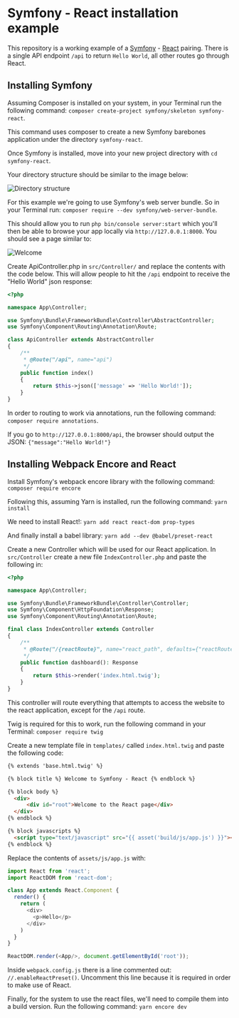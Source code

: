 # Symfony - React installation example

This repository is a working example of a [Symfony](https://symfony.com/) - [React](https://reactjs.org/) pairing. There is a single API endpoint `/api` to return `Hello World`, all other routes go through React.

## Installing Symfony

Assuming Composer is installed on your system, in your Terminal run the following command: `composer create-project symfony/skeleton symfony-react`.

This command uses composer to create a new Symfony barebones application under the directory `symfony-react`.

Once Symfony is installed, move into your new project directory with `cd symfony-react`.

Your directory structure should be similar to the image below:

![Directory structure](public/images/symfony-react-directory-structure.png)

For this example we're going to use Symfony's web server bundle. So in your Terminal run: `composer require --dev symfony/web-server-bundle`.

This should allow you to run `php bin/console server:start` which you'll then be able to browse your app locally via `http://127.0.0.1:8000`. You should see a page similar to:

![Welcome](public/images/symfony-react-welcome.png)

Create ApiController.php in `src/Controller/` and replace the contents with the code below. This will allow people to hit the `/api` endpoint to receive the "Hello World" json response:

```php
<?php

namespace App\Controller;

use Symfony\Bundle\FrameworkBundle\Controller\AbstractController;
use Symfony\Component\Routing\Annotation\Route;

class ApiController extends AbstractController
{
    /**
     * @Route("/api", name="api")
     */
    public function index()
    {
        return $this->json(['message' => 'Hello World!']);
    }
}
```

In order to routing to work via annotations, run the following command: `composer require annotations`.

If you go to `http://127.0.0.1:8000/api`, the browser should output the JSON: `{"message":"Hello World!"}`

## Installing Webpack Encore and React

Install Symfony's webpack encore library with the following command: `composer require encore`

Following this, assuming Yarn is installed, run the following command: `yarn install`

We need to install React!: `yarn add react react-dom prop-types`

And finally install a babel library: `yarn add --dev @babel/preset-react`

Create a new Controller which will be used for our React application. In `src/Controller` create a new file `IndexController.php` and paste the following in:

```php
<?php

namespace App\Controller;

use Symfony\Bundle\FrameworkBundle\Controller\Controller;
use Symfony\Component\HttpFoundation\Response;
use Symfony\Component\Routing\Annotation\Route;

final class IndexController extends Controller
{
    /**
     * @Route("/{reactRoute}", name="react_path", defaults={"reactRoute": null}, requirements={"page": "^(?!api).+"})
     */
    public function dashboard(): Response
    {
        return $this->render('index.html.twig');
    }
}
```

This controller will route everything that attempts to access the website to the react application, except for the `/api` route.

Twig is required for this to work, run the following command in your Terminal: `composer require twig`

Create a new template file in `templates/` called `index.html.twig` and paste the following code:

```html
{% extends 'base.html.twig' %}

{% block title %} Welcome to Symfony - React {% endblock %}

{% block body %}
  <div>
      <div id="root">Welcome to the React page</div>
  </div>
{% endblock %}

{% block javascripts %}
  <script type="text/javascript" src="{{ asset('build/js/app.js') }}"></script>
{% endblock %}
```

Replace the contents of `assets/js/app.js` with:

```javascript
import React from 'react';
import ReactDOM from 'react-dom';

class App extends React.Component {
  render() {
    return (
      <div>
        <p>Hello</p>
      </div>
    )
  }
}

ReactDOM.render(<App/>, document.getElementById('root'));
```

Inside `webpack.config.js` there is a line commented out: `//.enableReactPreset()`. Uncomment this line because it is required in order to make use of React.

Finally, for the system to use the react files, we'll need to compile them into a build version. Run the following command: `yarn encore dev`
